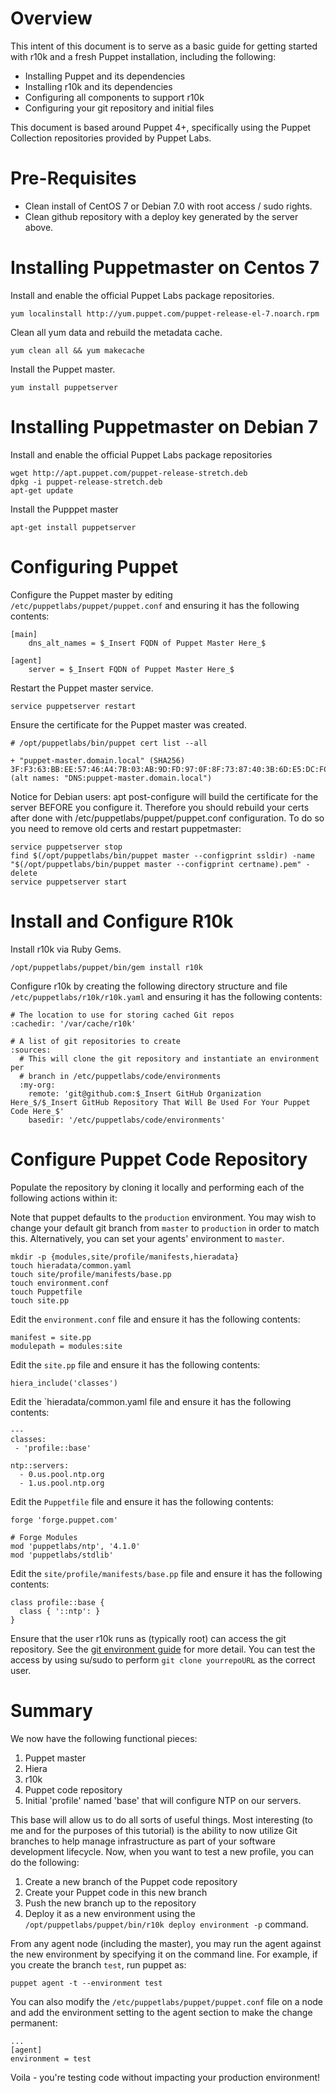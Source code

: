 # Overview

This intent of this document is to serve as a basic guide for getting started with r10k and a fresh Puppet installation, including the following:

* Installing Puppet and its dependencies
* Installing r10k and its dependencies
* Configuring all components to support r10k
* Configuring your git repository and initial files

This document is based around Puppet 4+, specifically using the Puppet Collection repositories provided by Puppet Labs.

# Pre-Requisites

* Clean install of CentOS 7 or Debian 7.0 with root access / sudo rights.
* Clean github repository with a deploy key generated by the server above.

# Installing Puppetmaster on Centos 7

Install and enable the official Puppet Labs package repositories.

```
yum localinstall http://yum.puppet.com/puppet-release-el-7.noarch.rpm
```

Clean all yum data and rebuild the metadata cache.

```
yum clean all && yum makecache
```

Install the Puppet master.

```
yum install puppetserver
```

# Installing Puppetmaster on Debian 7

Install and enable the official Puppet Labs package repositories

```
wget http://apt.puppet.com/puppet-release-stretch.deb
dpkg -i puppet-release-stretch.deb
apt-get update
```

Install the Pupppet master
```
apt-get install puppetserver
```

# Configuring Puppet

Configure the Puppet master by editing `/etc/puppetlabs/puppet/puppet.conf` and ensuring it has the following contents:

```
[main]
    dns_alt_names = $_Insert FQDN of Puppet Master Here_$

[agent]
    server = $_Insert FQDN of Puppet Master Here_$
```

Restart the Puppet master service.

```
service puppetserver restart
```

Ensure the certificate for the Puppet master was created.

```
# /opt/puppetlabs/bin/puppet cert list --all

+ "puppet-master.domain.local" (SHA256) 3F:F3:63:BB:EE:57:46:A4:7B:03:AB:9D:FD:97:0F:8F:73:87:40:3B:6D:E5:DC:FC:C3:49:F5:C9:B6:F4:DE:B8 (alt names: "DNS:puppet-master.domain.local")
```

Notice for Debian users: apt post-configure will build the certificate for the server BEFORE you configure it. Therefore you should rebuild your certs after done with /etc/puppetlabs/puppet/puppet.conf configuration.
To do so you need to remove old certs and restart puppetmaster:
```
service puppetserver stop
find $(/opt/puppetlabs/bin/puppet master --configprint ssldir) -name "$(/opt/puppetlabs/bin/puppet master --configprint certname).pem" -delete
service puppetserver start
```

# Install and Configure R10k

Install r10k via Ruby Gems.

```
/opt/puppetlabs/puppet/bin/gem install r10k
```

Configure r10k by creating the following directory structure and file `/etc/puppetlabs/r10k/r10k.yaml` and ensuring it has the following contents:

```
# The location to use for storing cached Git repos
:cachedir: '/var/cache/r10k'

# A list of git repositories to create
:sources:
  # This will clone the git repository and instantiate an environment per
  # branch in /etc/puppetlabs/code/environments
  :my-org:
    remote: 'git@github.com:$_Insert GitHub Organization Here_$/$_Insert GitHub Repository That Will Be Used For Your Puppet Code Here_$'
    basedir: '/etc/puppetlabs/code/environments'
```
# Configure Puppet Code Repository

Populate the repository by cloning it locally and performing each of the following actions within it:

Note that puppet defaults to the `production` environment. You may wish to change your default git
branch from `master` to `production` in order to match this. Alternatively, you can set your agents'
environment to `master`.

```
mkdir -p {modules,site/profile/manifests,hieradata}
touch hieradata/common.yaml
touch site/profile/manifests/base.pp
touch environment.conf
touch Puppetfile
touch site.pp
```

Edit the `environment.conf` file and ensure it has the following contents:

```
manifest = site.pp
modulepath = modules:site
```

Edit the `site.pp` file and ensure it has the following contents:

```
hiera_include('classes')
```

Edit the `hieradata/common.yaml file and ensure it has the following contents:

```
---
classes:
 - 'profile::base'

ntp::servers:
  - 0.us.pool.ntp.org
  - 1.us.pool.ntp.org
```

Edit the `Puppetfile` file and ensure it has the following contents:

```
forge 'forge.puppet.com'

# Forge Modules
mod 'puppetlabs/ntp', '4.1.0'
mod 'puppetlabs/stdlib'
```

Edit the `site/profile/manifests/base.pp` file and ensure it has the following contents:

```
class profile::base {
  class { '::ntp': }
}
```

Ensure that the user r10k runs as (typically root) can access the git
repository. See the [git environment guide](git-environments.mkd)
for more detail.  You can test
the access by using su/sudo to perform `git clone yourrepoURL` as the correct
user.

# Summary

We now have the following functional pieces:

1. Puppet master
2. Hiera
3. r10k
4. Puppet code repository
5. Initial 'profile' named 'base' that will configure NTP on our servers.

This base will allow us to do all sorts of useful things. Most interesting (to me and for the purposes of this tutorial) is the ability to now utilize Git branches to help manage infrastructure as part of your software development lifecycle. Now, when you want to test a new profile, you can do the following:

1. Create a new branch of the Puppet code repository
2. Create your Puppet code in this new branch
3. Push the new branch up to the repository
4. Deploy it as a new environment using the `/opt/puppetlabs/puppet/bin/r10k deploy environment -p` command.

From any agent node (including the master), you may run the agent against the new environment by specifying it on the command line. For example, if you create the branch `test`, run puppet as:
```
puppet agent -t --environment test
```
You can also modify the `/etc/puppetlabs/puppet/puppet.conf` file on a node and add the environment setting to the agent section to make the change permanent:
```
...
[agent]
environment = test
```
Voila - you're testing code without impacting your production environment!

